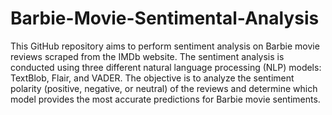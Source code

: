 # Barbie-Movie-Sentimental-Analysis
This GitHub repository aims to perform sentiment analysis on Barbie movie reviews scraped from the IMDb website. The sentiment analysis is conducted using three different natural language processing (NLP) models: TextBlob, Flair, and VADER. The objective is to analyze the sentiment polarity (positive, negative, or neutral) of the reviews and determine which model provides the most accurate predictions for Barbie movie sentiments.
